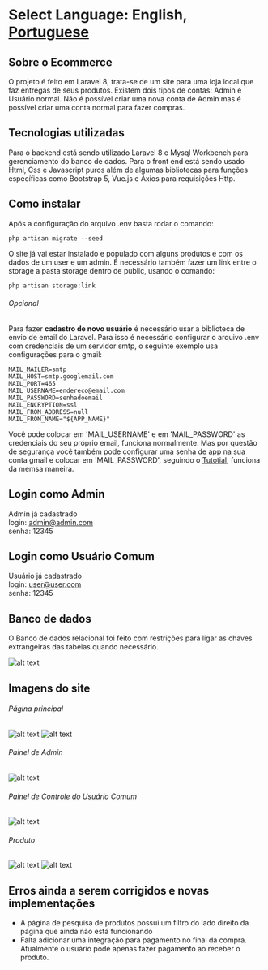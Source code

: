 Select Language: **English**, [Portuguese](https://github.com/andre-rep/laravel-ecommerce-project/README-pt.md)
========
## Sobre o Ecommerce

O projeto é feito em Laravel 8, trata-se de um site para uma loja local que faz entregas de seus produtos.
Existem dois tipos de contas: Admin e Usuário normal.
Não é possível criar uma nova conta de Admin mas é possível criar uma conta normal para fazer compras.

## Tecnologias utilizadas

Para o backend está sendo utilizado Laravel 8 e Mysql Workbench para gerenciamento do banco de dados. Para o front end está sendo usado Html, Css e Javascript puros além de algumas bibliotecas para funções específicas como Bootstrap 5, Vue.js e Axios para requisições Http.

## Como instalar

Após a configuração do arquivo .env basta rodar o comando:
```
php artisan migrate --seed
```
O site já vai estar instalado e populado com alguns produtos e com os dados de um user e um admin.
É necessário também fazer um link entre o storage a pasta storage dentro de public, usando o comando:
```
php artisan storage:link
```

###### Opcional

Para fazer **cadastro de novo usuário** é necessário usar a biblioteca de envio de email do Laravel. Para isso é necessário configurar o arquivo .env com credenciais de um servidor smtp, o seguinte exemplo usa configurações para o gmail:
```
MAIL_MAILER=smtp
MAIL_HOST=smtp.googlemail.com
MAIL_PORT=465
MAIL_USERNAME=endereco@email.com
MAIL_PASSWORD=senhadoemail
MAIL_ENCRYPTION=ssl
MAIL_FROM_ADDRESS=null
MAIL_FROM_NAME="${APP_NAME}"
```
Você pode colocar em 'MAIL_USERNAME' e em 'MAIL_PASSWORD' as credenciais do seu próprio email, funciona normalmente. Mas por questão de segurança você também pode configurar uma senha de app na sua conta gmail e colocar em 'MAIL_PASSWORD', seguindo o [Tutotial](https://support.google.com/mail/answer/185833?hl=pt-BR), funciona da memsa maneira.

## Login como Admin

Admin já cadastrado\
login: admin@admin.com\
senha: 12345

## Login como Usuário Comum

Usuário já cadastrado\
login: user@user.com\
senha: 12345

## Banco de dados

O Banco de dados relacional foi feito com restrições para ligar as chaves extrangeiras das tabelas quando necessário.

![alt text](http://andrenascimento.com/external_images/ecommerce/eer-diagram.png)

## Imagens do site

###### Página principal

![alt text](http://andrenascimento.com/external_images/ecommerce/main-page-1.png)
![alt text](http://andrenascimento.com/external_images/ecommerce/main-page-2.png)

###### Painel de Admin

![alt text](http://andrenascimento.com/external_images/ecommerce/admin-panel.png)

###### Painel de Controle do Usuário Comum

![alt text](http://andrenascimento.com/external_images/ecommerce/user-panel.png)

###### Produto

![alt text](http://andrenascimento.com/external_images/ecommerce/product-page.png)
![alt text](http://andrenascimento.com/external_images/ecommerce/product-page-2.png)

## Erros ainda a serem corrigidos e novas implementações

- A página de pesquisa de produtos possui um filtro do lado direito da página que ainda não está funcionando
- Falta adicionar uma integração para pagamento no final da compra. Atualmente o usuário pode apenas fazer pagamento ao receber o produto.